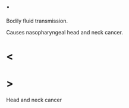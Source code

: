 # .

Bodily fluid transmission.

Causes nasopharyngeal head and neck cancer.

# <

# >

Head and neck cancer
